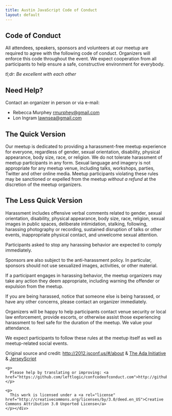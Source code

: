 ```yaml
---
title: Austin JavaScript Code of Conduct
layout: default
---
```


## Code of Conduct

All attendees, speakers, sponsors and volunteers at our meetup are required to agree with the following code of conduct. Organizers will enforce this code throughout the event. We expect cooperation from all participants to help ensure a safe, constructive environment for everybody.

*tl;dr: Be excellent with each other*

## Need Help?

Contact an organizer in person or via e-mail:

  * Rebecca Murphey rmurphey@gmail.com
  * Lon Ingram lawnsea@gmail.com

## The Quick Version

Our meetup is dedicated to providing a harassment-free meetup experience for everyone, regardless of gender, sexual orientation, disability, physical appearance, body size, race, or religion. We do not tolerate harassment of meetup participants in any form. Sexual language and imagery is not appropriate for any meetup venue, including talks, workshops, parties, Twitter and other online media. Meetup participants violating these rules may be sanctioned or expelled from the meetup *without a refund* at the discretion of the meetup organizers.

## The Less Quick Version

Harassment includes offensive verbal comments related to gender, sexual orientation, disability, physical appearance, body size, race, religion, sexual images in public spaces, deliberate intimidation, stalking, following, harassing photography or recording, sustained disruption of talks or other events, inappropriate physical contact, and unwelcome sexual attention.

Participants asked to stop any harassing behavior are expected to comply immediately.

Sponsors are also subject to the anti-harassment policy. In particular, sponsors should not use sexualized images, activities, or other material.

If a participant engages in harassing behavior, the meetup organizers may take any action they deem appropriate, including warning the offender or expulsion from the meetup.

If you are being harassed, notice that someone else is being harassed, or have any other concerns, please contact an organizer immediately.

Organizers will be happy to help participants contact venue security or local law enforcement, provide escorts, or otherwise assist those experiencing harassment to feel safe for the duration of the meetup. We value your attendance.

We expect participants to follow these rules at the meetup itself as well as meetup-related social events.

<div class="coc-footer">
  <p>
    Original source and credit: <a href="http://2012.jsconf.us/#/about">http://2012.jsconf.us/#/about</a> &amp; <a href="http://geekfeminism.wikia.com/wiki/meetup_anti-harassment/Policy">The Ada Initiative</a> &amp; <a href="http://jerseyscript.github.io/codeofconduct.html">JerseyScript</a></p> 
    
    <p>
      Please help by translating or improving: <a href="https://github.com/leftlogic/confcodeofconduct.com">http://github.com/leftlogic/confcodeofconduct.com</a>
    </p>
    
    <p>
      This work is licensed under a <a rel="license" href="http://creativecommons.org/licenses/by/3.0/deed.en_US">Creative Commons Attribution 3.0 Unported License</a>
    </p></div>
